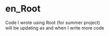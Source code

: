 # en_Root
Code I wrote using Root (for summer project)  
will be updating as and when I write more code